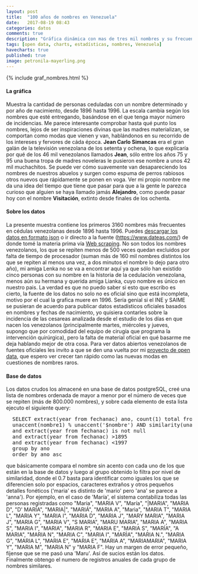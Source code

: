 ```yaml
---
layout: post
title:  "100 años de nombres en Venezuela"
date:   2017-08-19 08:43
categories: datos
comments: true
description: "Gráfica dinámica con mas de tres mil nombres y su frecuencia de uso en Venezuela. Mira que tan común fue tu nombre entre los años 1896 y 1996"
tags: [open data, charts, estadísticas, nombres, Venezuela]
havecharts: true
published: true
image: petronila-mayerling.png
---
```


{% include graf_nombres.html %}

<h4>La gráfica</h4>
Muestra la cantidad de personas ceduladas con un nombre determinado y por año de nacimiento, desde 1896 hasta 1996. La escala cambia según los nombres que esté entregando, basándose en el que tenga mayor número de incidencias. Me parece interesante comprobar hasta qué punto los nombres, lejos de ser inspiraciones divinas que las madres materializan, se comportan como modas que vienen y van, hablándonos en su recorrido de los intereses y fervores de cáda época. <b>Jean Carlo Simancas</b> era el gran galán de la televisión venezolana de los setenta y ochena, lo que explicaría por qué de los 46 mil venezolanos llamados <b>Jean</b>, sólo entre los años 75 y 95 una buena tropa de madres noveleras le pusieron ese nombre a unos 42 mil muchachitos. Se puede ver cómo suavemente van desapareciendo los nombres de nuestros abuelos y surgen como espuma de perros rabiosos otros nuevos que rápidamente se ponen en voga. Ver mi propio nombre me da una idea del tiempo que tiene que pasar para que a la gente le parezca curioso que alguien se haya llamado jamás <b>Alejandro</b>, como puede pasar hoy con el nombre <b>Visitación</b>, extinto desde finales de los ochenta.

<h4>Sobre los datos
<a href="/data/nombres-venezuela-anual.json" title="Descarga los datos de la gráfica"><i class="fa fa-table" aria-hidden="true"></i></a>&nbsp;
<a href="https://www.dateas.com" title="Funente de los datos"><i class="fa fa-file-text-o" aria-hidden="true"></i></a></h4>
La presente muestra contiene los primeros 3160 nombres más frecuentes en cédulas venezolanas desde 1896 hasta 1996. Puedes <a href="/data/nombres-venezuela-anual.json">descargar los datos en formato json</a> o ir directo a la fuente (<a href="https://www.dateas.com/">https://www.dateas.com/</a>) de donde tomé la materia prima vía
<a href="{% post_url 2017-06-16-PHP-scraping %}">Web scraping</a>. No son todos los nombres venezolanos, los que se repiten menos de 500 veces quedan excluidos por falta de tiempo de procesador (suman más de 160 mil nombres distintos los que se repiten al menos una vez, a dos minutos el nombre lo dejo para otro año), mi amiga Lenka no se va a encontrar aquí ya que sólo han existido cinco personas con su nombre en la historia de la cedulación venezolana, menos aún su hermana y querida amiga Lianka, cuyo nombre es único en nuestro pais. La verdad es que no puedo saber si esto que escribo es cierto, la fuente de los datos no solo no es oficial sino que está incompleta, motivo por el cual la grafica muere en 1996. Sería genial si el INE y SAIME se pusieran de acuerdo para publicar datos estadísticos oficiales basados en nombres y fechas de nacimiento, yo quisiera contarles sobre la incidencia de las cesareas analizada desde el estudio de los días en que nacen los venezolanos (principalmente martes, miércoles y jueves, supongo que por comodidad del equipo de cirugía que programa la intervención quirúrgica), pero la falta de material oficial en qué basarme me deja hablando mejor de otra cosa. Para ver datos abiertos venezolanos de fuentes oficiales les invito a que se den una vuelta por mi <a href="{% post_url 2017-08-04-datos-abiertos %}">proyecto de open data</a>, que espero ver crecer tan rápido como las nuevas modas en cuestiones de nombres raros.
<br/>
<h4>Base de datos</h4>
Los datos crudos los almacené en una base de datos postgreSQL, creé una lista de nombres ordenada de mayor a menor por el número de veces que se repiten (más de 800.000 nombres), y sobre cada elemento de esta lista ejecuto el siguiente query:

<pre>
  SELECT extract(year from fechanac) ano, count(1) total from dateas where 
  unaccent(nombre1) % unaccent('$nombre') AND similarity(unaccent(nombre1), unaccent('$nombre')) > 0.7
  and extract(year from fechanac) is not null 
  and extract(year from fechanac) >1895
  and extract(year from fechanac) <1997
  group by ano
  order by ano asc
</pre>

que básicamente compara el nombre sin acento con cada uno de los que están en la base de datos y luego al grupo obtenido lo filtra por nivel de similaridad, donde el 0.7 basta para identificar como iguales los que se diferencien solo por espacios, caracteres extraños y otros pequeños detalles fonéticos ('maria' es distinto de 'mario' pero 'ana' se parece a 'anna'). 
Por ejemplo, en el caso de 'María', el sistema contabiliza todas las personas registradas como "Maria", "MARIA   V", "María", "|MARIA", "MARIA D", "D' MARÍA", "MARIA|", "MARIÁ", "MARIA  A", "Marìa", "MARIA T", "MARIA L", "MARIA  Y", "MARIA         I", "MARIA         D", "MARIA J", "MARY MARIA", "MARIA  J", "MARIA         G", "MARIA V", "S MARIA", "MARU MARIA", "MARIA   A", "MARIA  S", "MARIA  I", "MARIA", "MARIA R", "MARIA         E", "MARIA S", "MARÍA", "A MARIA", "MARIA         N", "MARIA C", "MARIA I", "MARÌA", "MARIA N.", "MARIA G", "MARIA         L", "MARIA   E", "MARIA E", "MARIA A", "MARIAMARIA", "MARIA Y", "MARIA M", "MARIA N" y "MARIA F". Hay un margen de error pequeño, fíjense que se me pasó una 'Maru'. Así de sucios están los datos. Finalmente obtengo el numero de registros anuales de cada grupo de nombres similares.
